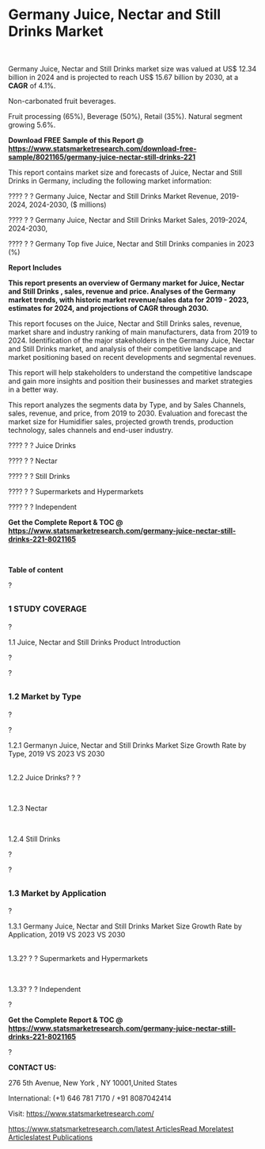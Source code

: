 <h1>Germany Juice, Nectar and Still Drinks Market</h1><br/><p>Germany Juice, Nectar and Still Drinks market size was valued at US$ 12.34 billion in 2024 and is projected to reach US$ 15.67 billion by 2030, at a <strong>CAGR</strong> of 4.1%.</p>
 
 
 
 <p>Non-carbonated fruit beverages.</p>
 
 
 
 <p>Fruit processing (65%), Beverage (50%), Retail (35%). Natural segment growing 5.6%.</p>
 
 
 
 <p><strong>Download FREE Sample of this Report @ <a href="https://www.statsmarketresearch.com/download-free-sample/8021165/germany-juice-nectar-still-drinks-221">https://www.statsmarketresearch.com/download-free-sample/8021165/germany-juice-nectar-still-drinks-221</a></strong></p>
 
 
 
 <p>This report contains market size and forecasts of Juice, Nectar and Still Drinks in Germany, including the following market information:</p>
 
 
 
 <p>???? ? ? Germany Juice, Nectar and Still Drinks Market Revenue, 2019-2024, 2024-2030, ($ millions)</p>
 
 
 
 <p>???? ? ? Germany Juice, Nectar and Still Drinks Market Sales, 2019-2024, 2024-2030,</p>
 
 
 
 <p>???? ? ? Germany Top five Juice, Nectar and Still Drinks companies in 2023 (%)</p>
 
 
 
 <p><strong>Report Includes</strong></p>
 
 
 
 <p><strong>This report presents an overview of Germany market for Juice, Nectar and Still Drinks , sales, revenue and price. Analyses of the Germany market trends, with historic market revenue/sales data for 2019 - 2023, estimates for 2024, and projections of <strong>CAGR</strong> through 2030.</strong></p>
 
 
 
 <p>This report focuses on the Juice, Nectar and Still Drinks sales, revenue, market share and industry ranking of main manufacturers, data from 2019 to 2024. Identification of the major stakeholders in the Germany Juice, Nectar and Still Drinks market, and analysis of their competitive landscape and market positioning based on recent developments and segmental revenues.</p>
 
 
 
 <p>This report will help stakeholders to understand the competitive landscape and gain more insights and position their businesses and market strategies in a better way.</p>
 
 
 
 <p>This report analyzes the segments data by Type, and by Sales Channels, sales, revenue, and price, from 2019 to 2030. Evaluation and forecast the market size for Humidifier sales, projected growth trends, production technology, sales channels and end-user industry.</p>
 
 
 
 <p>???? ? ? Juice Drinks</p>
 
 
 
 <p>???? ? ? Nectar</p>
 
 
 
 <p>???? ? ? Still Drinks</p>
 
 
 
 <p>???? ? ? Supermarkets and Hypermarkets</p>
 
 
 
 <p>???? ? ? Independent</p>
 
 
 
 <div><b>Get the Complete Report & TOC @ <a href="https://www.statsmarketresearch.com/germany-juice-nectar-still-drinks-221-8021165">https://www.statsmarketresearch.com/germany-juice-nectar-still-drinks-221-8021165</a></b></div>
 
 
 
 <p><br />
 
 <b>Table of content</b></p>
 
 
 
 <p>? </p>
 
 
 
 <h2><span style="font-size:16px"><strong>1 STUDY COVERAGE</strong></span></h2>
 
 
 
 <p>? </p>
 
 
 
 <p>1.1 Juice, Nectar and Still Drinks Product Introduction</p>
 
 
 
 <p>? </p>
 
 
 
 <p>? </p>
 
 
 
 <h2><span style="font-size:16px"><strong>1.2 Market by Type</strong></span></h2>
 
 
 
 <p>? </p>
 
 
 
 <p>? </p>
 
 
 
 <p>1.2.1 Germanyn Juice, Nectar and Still Drinks Market Size Growth Rate by Type, 2019 VS 2023 VS 2030<br />
 
 <br />
 
 1.2.2 Juice Drinks? ? ? <br />
 
 <br />
 
 1.2.3 Nectar<br />
 
 <br />
 
 1.2.4 Still Drinks<br />
 
 ? </p>
 
 
 
 <p>? </p>
 
 
 
 <h2><span style="font-size:16px"><strong>1.3 Market by Application</strong></span></h2>
 
 
 
 <p>? </p>
 
 
 
 <p>1.3.1 Germany Juice, Nectar and Still Drinks Market Size Growth Rate by Application, 2019 VS 2023 VS 2030<br />
 
 <br />
 
 1.3.2? ? ? Supermarkets and Hypermarkets<br />
 
 <br />
 
 1.3.3? ? ? Independent</p>
 
 
 
 <p>? </p>
 
 
 
 <div><b>Get the Complete Report & TOC @ <a href="https://www.statsmarketresearch.com/germany-juice-nectar-still-drinks-221-8021165">https://www.statsmarketresearch.com/germany-juice-nectar-still-drinks-221-8021165</a></b></div>
 
 
 
 <p>? </p>
 
 
 
 <p><b>CONTACT US:</b><br />
 
 276 5th Avenue, New York , NY 10001,United States<br />
 
 International: (+1) 646 781 7170 / +91 8087042414<br />
 
 Visit: <a href="https://www.statsmarketresearch.com/">https://www.statsmarketresearch.com/</a><br />
 
 <a href="https://gyeongbokgung.com">https://www.statsmarketresearch.com/</a><a href="https://hallyeomaritime.com">latest Articles</a><a href="https://jingwansa.com">Read More</a><a href="https://nguoiviet.jp/">latest Articles</a><a href="https://www.intelmarketresearch.com/">latest Publications</a></p>